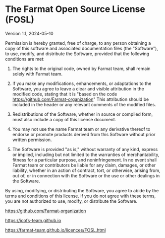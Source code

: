 # The Farmat Open Source License (FOSL)

Version 1.1, 2024-05-10

Permission is hereby granted, free of charge, to any person obtaining a copy of this software and associated documentation files (the "Software"), to use, modify, and distribute the Software, provided that the following conditions are met:

1. The rights to the original code, owned by Farmat team, shall remain solely with Farmat team.

2. If you make any modifications, enhancements, or adaptations to the Software, you agree to leave a clear and visible attribution in the modified code, stating that it is "based on the code https://github.com/Farmat-organization" This attribution should be included in the header or any relevant comments of the modified files.

3. Redistributions of the Software, whether in source or compiled form, must also include a copy of this license document.

4. You may not use the name Farmat team or any derivative thereof to endorse or promote products derived from this Software without prior written permission.

5. The Software is provided "as is," without warranty of any kind, express or implied, including but not limited to the warranties of merchantability, fitness for a particular purpose, and noninfringement. In no event shall Farmat team or contributors be liable for any claim, damages, or other liability, whether in an action of contract, tort, or otherwise, arising from, out of, or in connection with the Software or the use or other dealings in the Software.

By using, modifying, or distributing the Software, you agree to abide by the terms and conditions of this license. If you do not agree with these terms, you are not authorized to use, modify, or distribute the Software.


https://github.com/Farmat-organization

https://icofs-team.github.io

https://farmat-team.github.io/licences/FOSL.html
